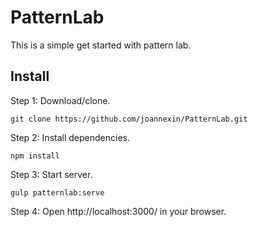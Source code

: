 # PatternLab
This is a simple get started with pattern lab.

## Install

Step 1: Download/clone.
```
git clone https://github.com/joannexin/PatternLab.git
```
Step 2: Install dependencies.
```
npm install
```
Step 3: Start server.
```
gulp patternlab:serve
```
Step 4: Open http://localhost:3000/ in your browser.
